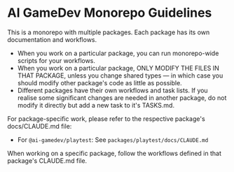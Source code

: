 # AI GameDev Monorepo Guidelines

This is a monorepo with multiple packages. Each package has its own documentation and workflows.

* When you work on a particular package, you can run monorepo-wide scripts for your workflows.
* When you work on a particular package, ONLY MODIFY THE FILES IN THAT PACKAGE, unless you change shared types — in which case you should modify other package's code as little as possible.
* Different packages have their own workflows and task lists. If you realise some significant changes are needed in another package, do not modify it directly but add a new task to it's TASKS.md.

For package-specific work, please refer to the respective package's docs/CLAUDE.md file:

- For `@ai-gamedev/playtest`: See `packages/playtest/docs/CLAUDE.md`

When working on a specific package, follow the workflows defined in that package's CLAUDE.md file.